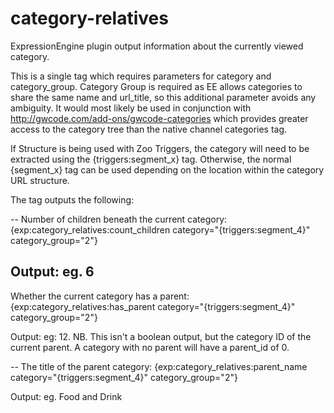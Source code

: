 # category-relatives
ExpressionEngine plugin output information about the currently viewed category.

This is a single tag which requires parameters for category and category_group. Category Group is required as EE allows categories to share the same name and url_title, so this additional parameter avoids any ambiguity. It would most likely be used in conjunction with http://gwcode.com/add-ons/gwcode-categories which provides greater access to the category tree than the native channel categories tag.

If Structure is being used with Zoo Triggers, the category will need to be extracted using the {triggers:segment_x} tag. Otherwise, the normal {segment_x} tag can be used depending on the location within the category URL structure.

The tag outputs the following:

--
Number of children beneath the current category:
{exp:category_relatives:count_children category="{triggers:segment_4}" category_group="2"}

Output: eg. 6
--
Whether the current category has a parent:
{exp:category_relatives:has_parent category="{triggers:segment_4}" category_group="2"}

Output: eg: 12. NB. This isn't a boolean output, but the category ID of the current parent. A category with no parent will have a parent_id of 0.

--
The title of the parent category:
{exp:category_relatives:parent_name category="{triggers:segment_4}" category_group="2"}

Output: eg. Food and Drink
